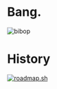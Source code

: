 # Bang.
![bibop](https://github.com/user-attachments/assets/282263bd-808c-457a-8ce4-93ec5df296d2)

# History
[![roadmap.sh](https://roadmap.sh/card/wide/646d8380cb6301e67f8a0b53?variant=dark)](https://roadmap.sh)
